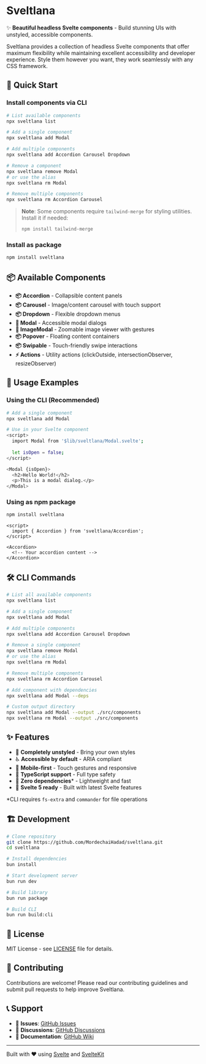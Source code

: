 # Sveltlana

✨ **Beautiful headless Svelte components** - Build stunning UIs with unstyled, accessible components.

Sveltlana provides a collection of headless Svelte components that offer maximum flexibility while maintaining excellent accessibility and developer experience. Style them however you want, they work seamlessly with any CSS framework.

## 🚀 Quick Start

### Install components via CLI

```bash
# List available components
npx sveltlana list

# Add a single component
npx sveltlana add Modal

# Add multiple components
npx sveltlana add Accordion Carousel Dropdown

# Remove a component
npx sveltlana remove Modal
# or use the alias
npx sveltlana rm Modal

# Remove multiple components  
npx sveltlana rm Accordion Carousel
```

> **Note**: Some components require `tailwind-merge` for styling utilities. Install it if needed:
> ```bash
> npm install tailwind-merge
> ```

### Install as package

```bash
npm install sveltlana
```

## 📦 Available Components

- **📦 Accordion** - Collapsible content panels
- **📦 Carousel** - Image/content carousel with touch support
- **📦 Dropdown** - Flexible dropdown menus
- **🧩 Modal** - Accessible modal dialogs
- **🧩 ImageModal** - Zoomable image viewer with gestures
- **📦 Popover** - Floating content containers
- **📦 Swipable** - Touch-friendly swipe interactions
- **⚡ Actions** - Utility actions (clickOutside, intersectionObserver, resizeObserver)

## 🎯 Usage Examples

### Using the CLI (Recommended)

```bash
# Add a single component
npx sveltlana add Modal

# Use in your Svelte component
<script>
  import Modal from '$lib/sveltlana/Modal.svelte';
  
  let isOpen = false;
</script>

<Modal {isOpen}>
  <h2>Hello World!</h2>
  <p>This is a modal dialog.</p>
</Modal>
```

### Using as npm package

```bash
npm install sveltlana
```

```svelte
<script>
  import { Accordion } from 'sveltlana/Accordion';
</script>

<Accordion>
  <!-- Your accordion content -->
</Accordion>
```

## 🛠️ CLI Commands

```bash
# List all available components
npx sveltlana list

# Add a single component
npx sveltlana add Modal

# Add multiple components  
npx sveltlana add Accordion Carousel Dropdown

# Remove a single component
npx sveltlana remove Modal
# or use the alias
npx sveltlana rm Modal

# Remove multiple components
npx sveltlana rm Accordion Carousel

# Add component with dependencies
npx sveltlana add Modal --deps

# Custom output directory
npx sveltlana add Modal --output ./src/components
npx sveltlana rm Modal --output ./src/components
```

## ✨ Features

- 🎨 **Completely unstyled** - Bring your own styles
- ♿ **Accessible by default** - ARIA compliant
- 📱 **Mobile-first** - Touch gestures and responsive
- 🔧 **TypeScript support** - Full type safety
- 🚀 **Zero dependencies*** - Lightweight and fast
- 🎯 **Svelte 5 ready** - Built with latest Svelte features

*CLI requires `fs-extra` and `commander` for file operations

## 🏗️ Development

```bash
# Clone repository
git clone https://github.com/MordechaiHadad/sveltlana.git
cd sveltlana

# Install dependencies
bun install

# Start development server
bun run dev

# Build library
bun run package

# Build CLI
bun run build:cli
```

## 📄 License

MIT License - see [LICENSE](LICENSE) file for details.

## 🤝 Contributing

Contributions are welcome! Please read our contributing guidelines and submit pull requests to help improve Sveltlana.

## 📞 Support

- 🐛 **Issues**: [GitHub Issues](https://github.com/MordechaiHadad/sveltlana/issues)
- 💬 **Discussions**: [GitHub Discussions](https://github.com/MordechaiHadad/sveltlana/discussions)
- 📖 **Documentation**: [GitHub Wiki](https://github.com/MordechaiHadad/sveltlana/wiki)

---

Built with ❤️ using [Svelte](https://svelte.dev) and [SvelteKit](https://kit.svelte.dev)
